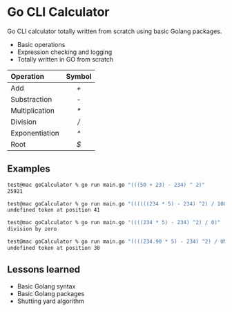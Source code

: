 # Go CLI Calculator

Go CLI calculator totally written from scratch using basic Golang packages. 

* Basic operations
* Expression checking and logging
* Totally written in GO from scratch

| Operation |  Symbol  |
|:-----|:--------:|
| Add   | _+_ |
| Substraction   |  _-_  |
| Multiplication   | _*_ |
| Division   |  _/_  |
| Exponentiation   | _^_ |
| Root   | _$_ |

## Examples
```bash
test@mac goCalculator % go run main.go "(((50 + 23) - 234) ^ 2)"          
25921
```

```bash
test@mac goCalculator % go run main.go "((((((234 * 5) - 234) ^2) / 100) $ 3) * 2.234.2123.1231) ^ 12312.1231"
undefined token at position 41
```

```bash
test@mac goCalculator % go run main.go "((((234 * 5) - 234) ^2) / 0)"
division by zero
```

```bash
test@mac goCalculator % go run main.go "((((234.90 * 5) - 234) ^2) / UNDEFINED SYMBOL)"
undefined token at position 30
```

## Lessons learned

* Basic Golang syntax
* Basic Golang packages
* Shutting yard algorithm
